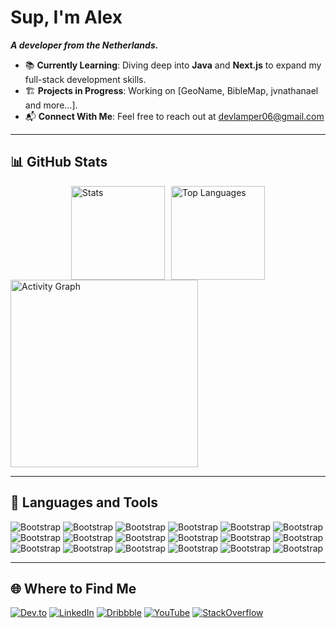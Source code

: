 # Sup, I'm Alex
**<em>A developer from the Netherlands.</em>**  

- 📚 **Currently Learning**: Diving deep into **Java** and **Next.js** to expand my full-stack development skills.    
- 🏗️ **Projects in Progress**: Working on [GeoName, BibleMap, jvnathanael and more...].  
- 📬 **Connect With Me**: Feel free to reach out at devlamper06@gmail.com 

---

## 📊 GitHub Stats  

<div style="display: flex; flex-wrap: wrap; justify-content: center; gap: 10px;">
  <img src="https://github-readme-stats.vercel.app/api?username=AlexLamper&hide_title=false&hide_rank=false&show_icons=true&include_all_commits=true&count_private=true&disable_animations=false&theme=dracula&locale=en&hide_border=false" height="150" alt="Stats" />
  <img src="https://github-readme-stats.vercel.app/api/top-langs?username=AlexLamper&locale=en&hide_title=false&layout=compact&card_width=320&langs_count=5&theme=dracula&hide_border=false" height="150" alt="Top Languages" />
</div>

<img src="https://github-readme-activity-graph.vercel.app/graph?username=AlexLamper&radius=16&theme=react&area=true&order=5" height="300" alt="Activity Graph" />

---

## 🚀 Languages and Tools  

![Bootstrap](https://img.shields.io/badge/-Java-05122A?style=flat-square&logo=Java&color=282c34) ![Bootstrap](https://img.shields.io/badge/-JavaScript-05122A?style=flat-square&logo=JavaScript&color=282c34) ![Bootstrap](https://img.shields.io/badge/-TypeScript-05122A?style=flat-square&logo=TypeScript&color=282c34) ![Bootstrap](https://img.shields.io/badge/-Python-05122A?style=flat-square&logo=Python&color=282c34) ![Bootstrap](https://img.shields.io/badge/-Svelte-05122A?style=flat-square&logo=Svelte&color=282c34) ![Bootstrap](https://img.shields.io/badge/-React-05122A?style=flat-square&logo=React&color=282c34) ![Bootstrap](https://img.shields.io/badge/-Bootstrap-05122A?style=flat-square&logo=Bootstrap&color=282c34) ![Bootstrap](https://img.shields.io/badge/-CSS3-05122A?style=flat-square&logo=CSS3&color=282c34) ![Bootstrap](https://img.shields.io/badge/-HTML5-05122A?style=flat-square&logo=HTML5&color=282c34) ![Bootstrap](https://img.shields.io/badge/-Tailwind%20CSS-05122A?style=flat-square&logo=Tailwind-CSS&color=282c34) ![Bootstrap](https://img.shields.io/badge/-Node.js-05122A?style=flat-square&logo=Node.js&color=282c34) ![Bootstrap](https://img.shields.io/badge/-MongoDB-05122A?style=flat-square&logo=MongoDB&color=282c34) ![Bootstrap](https://img.shields.io/badge/-PostgreSQL-05122A?style=flat-square&logo=PostgreSQL&color=282c34) ![Bootstrap](https://img.shields.io/badge/-Docker-05122A?style=flat-square&logo=Docker&color=282c34) ![Bootstrap](https://img.shields.io/badge/-Firebase-05122A?style=flat-square&logo=Firebase&color=282c34) ![Bootstrap](https://img.shields.io/badge/-Next.js-05122A?style=flat-square&logo=Next.js&color=282c34) ![Bootstrap](https://img.shields.io/badge/-Bash-05122A?style=flat-square&logo=Bash&color=282c34) ![Bootstrap](https://img.shields.io/badge/-Django-05122A?style=flat-square&logo=Django&color=282c34)

---

## 🌐 Where to Find Me  
<a href="https://dev.to/alexlamper"><img src="https://img.shields.io/badge/dev.to-000000?style=for-the-badge&logo=dev.to&logoColor=white" alt="Dev.to" /></a>
<a href="https://www.linkedin.com/in/alexlamper6"><img src="https://img.shields.io/badge/LinkedIn-0077B5?style=for-the-badge&logo=linkedin&logoColor=white" alt="LinkedIn" /></a>
<a href="https://www.dribbble.com/alexlamper"><img src="https://img.shields.io/badge/Dribbble-EA4C89?style=for-the-badge&logo=dribbble&logoColor=white" alt="Dribbble" /></a>
<a href="https://www.youtube.com/@AlexLamper"><img src="https://img.shields.io/badge/YouTube-FF0000?style=for-the-badge&logo=youtube&logoColor=white" alt="YouTube" /></a>
<a href="https://stackoverflow.com/users/20912974"><img src="https://img.shields.io/badge/StackOverflow-F58025?style=for-the-badge&logo=stackoverflow&logoColor=white" alt="StackOverflow" /></a>
